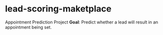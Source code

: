 # lead-scoring-maketplace
Appointment Prediction Project **Goal**: Predict whether a lead will result in an appointment being set.

